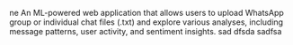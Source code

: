 ne
An ML-powered web application that allows users to upload WhatsApp group or individual chat files (.txt) and explore various analyses, including message patterns, user activity, and sentiment insights.
sad
dfsda
sadfsa
